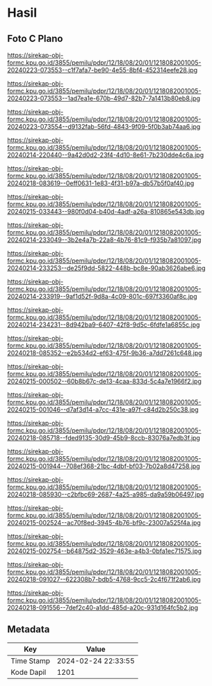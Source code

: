 # Hasil

## Foto C Plano

https://sirekap-obj-formc.kpu.go.id/3855/pemilu/pdpr/12/18/08/20/01/1218082001005-20240223-073553--c1f7afa7-be90-4e55-8bf4-452314eefe28.jpg

https://sirekap-obj-formc.kpu.go.id/3855/pemilu/pdpr/12/18/08/20/01/1218082001005-20240223-073553--1ad7ea1e-670b-49d7-82b7-7a1413b80eb8.jpg

https://sirekap-obj-formc.kpu.go.id/3855/pemilu/pdpr/12/18/08/20/01/1218082001005-20240223-073554--d9132fab-56fd-4843-9f09-5f0b3ab74aa6.jpg

https://sirekap-obj-formc.kpu.go.id/3855/pemilu/pdpr/12/18/08/20/01/1218082001005-20240214-220440--9a42d0d2-23f4-4d10-8e61-7b230dde4c6a.jpg

https://sirekap-obj-formc.kpu.go.id/3855/pemilu/pdpr/12/18/08/20/01/1218082001005-20240218-083619--0eff0631-1e83-4f31-b97a-db57b5f0af40.jpg

https://sirekap-obj-formc.kpu.go.id/3855/pemilu/pdpr/12/18/08/20/01/1218082001005-20240215-033443--980f0d04-b40d-4adf-a26a-810865e543db.jpg

https://sirekap-obj-formc.kpu.go.id/3855/pemilu/pdpr/12/18/08/20/01/1218082001005-20240214-233049--3b2e4a7b-22a8-4b76-81c9-f935b7a81097.jpg

https://sirekap-obj-formc.kpu.go.id/3855/pemilu/pdpr/12/18/08/20/01/1218082001005-20240214-233253--de25f9dd-5822-448b-bc8e-90ab3626abe6.jpg

https://sirekap-obj-formc.kpu.go.id/3855/pemilu/pdpr/12/18/08/20/01/1218082001005-20240214-233919--9af1d52f-9d8a-4c09-801c-697f3360af8c.jpg

https://sirekap-obj-formc.kpu.go.id/3855/pemilu/pdpr/12/18/08/20/01/1218082001005-20240214-234231--8d942ba9-6407-42f8-9d5c-6fdfe1a6855c.jpg

https://sirekap-obj-formc.kpu.go.id/3855/pemilu/pdpr/12/18/08/20/01/1218082001005-20240218-085352--e2b534d2-ef63-475f-9b36-a7dd7261c648.jpg

https://sirekap-obj-formc.kpu.go.id/3855/pemilu/pdpr/12/18/08/20/01/1218082001005-20240215-000502--60b8b67c-de13-4caa-833d-5c4a7e1966f2.jpg

https://sirekap-obj-formc.kpu.go.id/3855/pemilu/pdpr/12/18/08/20/01/1218082001005-20240215-001046--d7af3d14-a7cc-431e-a97f-c84d2b250c38.jpg

https://sirekap-obj-formc.kpu.go.id/3855/pemilu/pdpr/12/18/08/20/01/1218082001005-20240218-085718--fded9135-30d9-45b9-8ccb-83076a7edb3f.jpg

https://sirekap-obj-formc.kpu.go.id/3855/pemilu/pdpr/12/18/08/20/01/1218082001005-20240215-001944--708ef368-21bc-4dbf-bf03-7b02a8d47258.jpg

https://sirekap-obj-formc.kpu.go.id/3855/pemilu/pdpr/12/18/08/20/01/1218082001005-20240218-085930--c2bfbc69-2687-4a25-a985-da9a59b06497.jpg

https://sirekap-obj-formc.kpu.go.id/3855/pemilu/pdpr/12/18/08/20/01/1218082001005-20240215-002524--ac70f8ed-3945-4b76-bf9c-23007a525f4a.jpg

https://sirekap-obj-formc.kpu.go.id/3855/pemilu/pdpr/12/18/08/20/01/1218082001005-20240215-002754--b64875d2-3529-463e-a4b3-0bfa1ec71575.jpg

https://sirekap-obj-formc.kpu.go.id/3855/pemilu/pdpr/12/18/08/20/01/1218082001005-20240218-091027--622308b7-bdb5-4768-9cc5-2c4f671f2ab6.jpg

https://sirekap-obj-formc.kpu.go.id/3855/pemilu/pdpr/12/18/08/20/01/1218082001005-20240218-091556--7def2c40-a1dd-485d-a20c-931d164fc5b2.jpg


## Metadata

| Key        | Value               |
| ---------- | ------------------- |
| Time Stamp | 2024-02-24 22:33:55 |
| Kode Dapil | 1201                |



